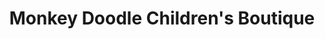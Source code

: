 ---
title: "Monkey Doodle Children's Boutique"
url: /rockwall/monkey-doodle-childrens-boutique/
shop: clothes
---